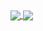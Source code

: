 <a href="https://github.com/anuraghazra/github-readme-stats">
  <img align="center" src="https://github-readme-stats.ebina4yaka.vercel.app/api?username=ebina4yaka&show_icons=true&theme=vue&count_private=true" />
</a>
<a href="https://github.com/anuraghazra/github-readme-stats">
  <img align="center" src="https://github-readme-stats.ebina4yaka.vercel.app/api/top-langs/?username=ebina4yaka&theme=vue&layout=compact&hide=css,plpgsql" />
</a>
